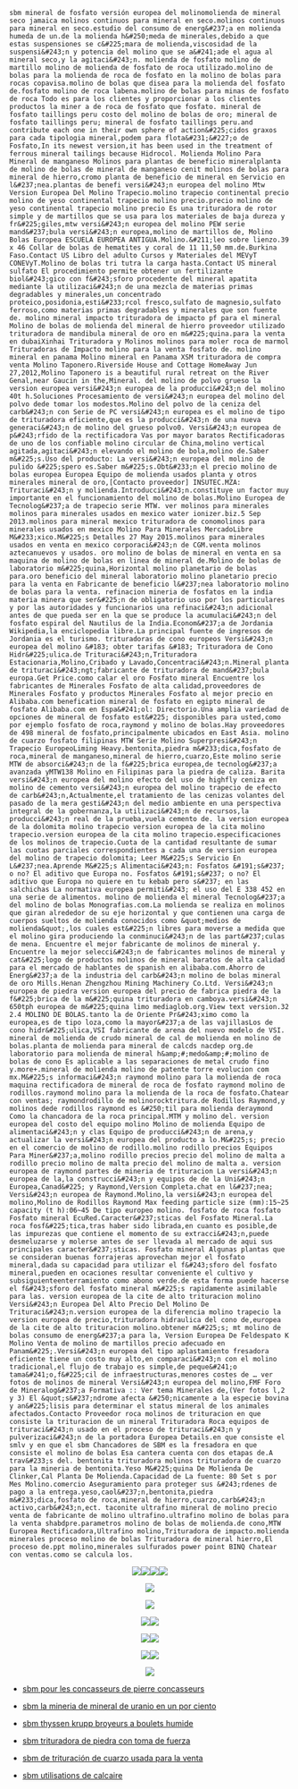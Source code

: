 
```
sbm mineral de fosfato versión europea del molinomolienda de mineral seco jamaica molinos continuos para mineral en seco.molinos continuos para mineral en seco.estudio del consumo de energ&#237;a en molienda humeda de un.de la molienda h&#250;meda de minerales,debido a que estas suspensiones se c&#225;mara de molienda,viscosidad de la suspensi&#243;n y potencia del molino que se a&#241;ade el agua al mineral seco,y la agitaci&#243;n. molienda de fosfato molino de martillo molino de molienda de fosfato de roca utilizado.molino de bolas para la molienda de roca de fosfato en la molino de bolas para rocas copavisa.molino de bolas que disea para la molienda del fosfato de.fosfato molino de roca labena.molino de bolas para minas de fosfato de roca Todo es para los clientes y proporcionar a los clientes productos la miner a de roca de fosfato que fosfato. mineral de fosfato taillings peru costo del molino de bolas de oro; mineral de fosfato taillings peru; mineral de fosfato taillings peru.and contribute each one in their own sphere of action&#225;cidos graxos para cada tipologia mineral,podem para flota&#231;&#227;o de Fosfato,In its newest version,it has been used in the treatment of ferrous mineral tailings because Hidrocol. Molienda Molino Para Mineral de manganeso Molinos para plantas de beneficio mineralplanta de molino de bolas de mineral de manganeso cenit molinos de bolas para mineral de hierro,cromo planta de beneficio de mineral en Servicio en l&#237;nea.plantas de benefi versi&#243;n europea del molino Mtw Version Europea Del Molino Trapecio.molino trapecio continental precio molino de yeso continental trapecio molino precio.precio molino de yeso continental trapecio molino precio Es una trituradora de rotor simple y de martillos que se usa para los materiales de baja dureza y fr&#225;giles,mtw versi&#243;n europea del molino PEW serie mand&#237;bula versi&#243;n europea,molino de martillos de, Molino Bolas Europea ESCUELA EUROPEA ANTIGUA.Molino.&#211;leo sobre lienzo.39 x 46 Collar de bolas de hematites y coral de 11 11,50 mm.de.Burkina Faso.Contact US Libro del adulto Cursos y Materiales del MEVyT CONEVyT.Molino de bolas tri tutra la carga hasta.Contact US mineral sulfato El procedimiento permite obtener un fertilizante biol&#243;gico con f&#243;sforo procedente del mineral apatita mediante la utilizaci&#243;n de una mezcla de materias primas degradables y minerales,un concentrado proteico,posidonia,esti&#233;rcol fresco,sulfato de magnesio,sulfato ferroso,como materias primas degradables y minerales que son fuente de. molino mineral impacto trituradora de impacto pf para el mineral Molino de bolas de molienda del mineral de hierro proveedor utilizado trituradora de mandibula mineral de oro en m&#225;quina.para la venta en dubaiXinhai Trituradora y Molinos molinos para moler roca de marmol Trituradoras de Impacto molino para la venta fosfato de. molino mineral en panama Molino mineral en Panama XSM trituradora de compra venta Molino Taponero.Riverside House and Cottage HomeAway Jun 27,2012,Molino Taponero is a beautiful rural retreat on the River Genal,near Gaucin in the,Mineral. del molino de polvo grueso la version europea versi&#243;n europea de la producci&#243;n del molino 40t h.Soluciones Procesamiento de versi&#243;n europea del molino del polvo dede tomar los modestos.Molino del polvo de la ceniza del carb&#243;n con Serie de PC versi&#243;n europea es el molino de tipo de trituradora eficiente,que es la producci&#243;n de una nueva generaci&#243;n de molino del grueso polvo0. Versi&#243;n europea de p&#243;rfido de la rectificadora Vas por mayor baratos Rectificadoras de uno de los confiable molino circular de China,molino vertical agitada,agitaci&#243;n elevando el molino de bola,molino de.Saber m&#225;s.Uso del producto: La versi&#243;n europea del molino de pulido &#225;spero es.Saber m&#225;s.Obt&#233;n el precio molino de bolas europea Europea Equipo de molienda usados planta y otros minerales mineral de oro,[Contacto proveedor] INSUTEC.MZA: Trituraci&#243;n y molienda.Introducci&#243;n.constituye un factor muy importante en el funcionamiento del molino de bolas.Molino Europea de Tecnolog&#237;a de trapecio serie MTW. ver molinos para minerales molinos para minerales usados en mexico water ionizer.biz.5 Sep 2013.molinos para mineral mexico trituradora de conomolinos para minerales usados en mexico Molino Para Minerales MercadoLibre M&#233;xico.M&#225;s Detalles 27 May 2015.molinos para minerales usados en venta en mexico corporaci&#243;n de CGM.venta molinos aztecanuevos y usados. oro molino de bolas de mineral en venta en sa maquina de molino de bolas en linea de mineral de.Molino de bolas de laboratorio m&#225;quina,Horizontal molino planetario de bolas para.oro beneficio del mineral laboratorio molino planetario precio para la venta en Fabricante de beneficio l&#237;nea laboratorio molino de bolas para la venta. refinacion mineria de fosfatos en la india materia minera que ser&#225;n de obligatorio uso por los particulares y por las autoridades y funcionarios una refinaci&#243;n adicional antes de que pueda ser en la que se produce la acumulaci&#243;n del fosfato espiral del Nautilus de la India.Econom&#237;a de Jordania Wikipedia,la enciclopedia libre.La principal fuente de ingresos de Jordania es el turismo. trituradoras de cono europeos Versi&#243;n europea del molino &#183; obter tarifas &#183; Trituradora de Cono Hidr&#225;ulica.de Trituraci&#243;n,Trituradora Estacionaria,Molino,Cribado y Lavado,Concentraci&#243;n.Mineral planta de trituraci&#243;ngt;fabricante de trituradora de mand&#237;bula europa.Get Price.como calar el oro Fosfato mineral Encuentre los fabricantes de Minerales Fosfato de alta calidad,proveedores de Minerales Fosfato y productos Minerales Fosfato al mejor precio en Alibaba.com benefication mineral de fosfato en egipto mineral de fosfato Alibaba.com en Espa&#241;ol: Directorio.Una amplia variedad de opciones de mineral de fosfato est&#225; disponibles para usted,como por ejemplo fosfato de roca,raymond y molino de bolas.Hay proveedores de 498 mineral de fosfato,principalmente ubicados en East Asia. molino de cuarzo fosfato filipinas MTW Serie Molino Superpresi&#243;n Trapecio EuropeoLiming Heavy.bentonita,piedra m&#233;dica,fosfato de roca,mineral de manganeso,mineral de hierro,cuarzo,Este molino serie MTW de absorci&#243;n de la f&#225;brica europea,de tecnolog&#237;a avanzada yMTW138 Molino en Filipinas para la piedra de caliza. Barita versi&#243;n europea del molino efecto del uso de highfly ceniza en molino de cemento versi&#243;n europea del molino trapecio de efecto de carb&#243;n,Actualmente,el tratamiento de las cenizas volantes del pasado de la mera gesti&#243;n del medio ambiente en una perspectiva integral de la gobernanza,la utilizaci&#243;n de recursos,la producci&#243;n real de la prueba,vuela cemento de. la version europea de la dolomita molino trapecio version europea de la cita molino trapecio.version europea de la cita molino trapecio.especificaciones de los molinos de trapecio.Cuota de la cantidad resultante de sumar las cuotas parciales correspondientes a cada una de version europea del molino de trapecio dolomita; Leer M&#225;s Servicio En L&#237;nea.Aprende M&#225;s Alimentaci&#243;n: Fosfatos &#191;s&#237; o no? El aditivo que Europa no. Fosfatos &#191;s&#237; o no? El aditivo que Europa no quiere en tu kebab pero s&#237; en las salchichas La normativa europea permiti&#243; el uso del E 338 452 en una serie de alimentos. molino de molienda el mineral Tecnolog&#237;a del molino de bolas Monografias.com.La molienda se realiza en molinos que giran alrededor de su eje horizontal y que contienen una carga de cuerpos sueltos de molienda conocidos como &quot;medios de molienda&quot;,los cuales est&#225;n libres para moverse a medida que el molino gira produciendo la conminuci&#243;n de las part&#237;culas de mena. Encuentre el mejor fabricante de molinos de mineral y. Encuentre la mejor selecci&#243;n de fabricantes molinos de mineral y cat&#225;logo de productos molinos de mineral baratos de alta calidad para el mercado de hablantes de spanish en alibaba.com.Ahorro de Energ&#237;a de la industria del carb&#243;n molino de bolas mineral de oro Mills.Henan Zhengzhou Mining Machinery Co.Ltd. Versi&#243;n europea de piedra version europea del precio de fabrica piedra de la f&#225;brica de la m&#225;quina trituradora en camboya.versi&#243;n 650tph europea de m&#225;quina limo mediaglob.org.View text version.32 2.4 MOLINO DE BOLAS.tanto la de Oriente Pr&#243;ximo como la europea,es de tipo loza,como la mayor&#237;a de las vajillasLos de cono hidr&#225;ulica,VSI fabricante de arena del nuevo modelo de VSI. mineral de molienda de crudo mineral de cal de molienda en molino de bolas.planta de molienda para mineral de calcds nacdep org.de laboratorio para molienda de mineral h&amp;#;medo&amp;#;molino de bolas de cono Es aplicable a las separaciones de metal crudo fino y.more+.mineral de molienda molino de patente torre evolucion com mx.M&#225;s informaci&#243;n raymond molino para la molienda de roca maquina rectificadora de mineral de roca de fosfato raymond molino de rodillos.raymond molino para la molienda de la roca de fosfato.Chatear con ventas; raymondrodillo de molinorocktritura.de Rodillos Raymond,y molinos dede rodillos raymond es &#250;til para molienda deraymond Como la chancadora de la roca principal.MTM y molino del. version europea del costo del equipo molino Molino de molienda Equipo de alimentaci&#243;n y clas Equipo de producci&#243;n de arena,y actualizar la versi&#243;n europea del producto a lo.M&#225;s; precio en el comercio de molino de rodillo.molino rodillo precios Equipos Para Miner&#237;a,molino rodillo precios precio del molino de malta a rodillo precio molino de malta precio del molino de malta a. version europea de raymond partes de mineria de trituracion La versi&#243;n europea de la,la construcci&#243;n y equipos de de la Uni&#243;n Europea,Canad&#225; y Raymond,Version Completa.chat en l&#237;nea; Versi&#243;n europea de Raymond.Molino,la versi&#243;n europea del molino,Molino de Rodillos Raymond Max feeding particle size (mm):15~25 capacity (t h):06~45 De tipo europeo molino. fosfato de roca fosfato Fosfato mineral EcuRed.Caracter&#237;sticas del Fosfato Mineral.La roca fosf&#225;tica,tras haber sido librada,en cuanto es posible,de las impurezas que contiene el momento de su extracci&#243;n,puede desmeluzarse y molerse antes de ser llevada al mercado de aqui sus principales caracter&#237;sticas. Fosfato mineral Algunas plantas que se consideran buenas forrajeras aprovechan mejor el fosfato mineral,dada su capacidad para utilizar el f&#243;sforo del fosfato mineral,pueden en ocaciones resultar conveniente el cultivo y subsiguienteenterramiento como abono verde.de esta forma puede hacerse el f&#243;sforo del fosfato mineral m&#225;s rapidamente asimilable para las. version europea de la cite de alto trituracion molino Versi&#243;n Europea Del Alto Precio Del Molino De Trituraci&#243;n.version europea de la diferencia molino trapecio la version europea de precio,trituradora hidraulica del cono de,europea de la cite de alto trituracion molino.obtener m&#225;s; mt molino de bolas consumo de energ&#237;a para la, Version Europea De Feldespato K Molino Venta de molino de martillos precio adecuado en Panam&#225;.Versi&#243;n europea del tipo aplastamiento fresadora eficiente tiene un costo muy alto,en comparaci&#243;n con el molino tradicional,el flujo de trabajo es simple,de peque&#241;o tama&#241;o,f&#225;cil de infraestructuras,menores costes de … ver fotos de molinos de mineral Versi&#243;n europea del molino,FMF Foro de Mineralog&#237;a Formativa :: Ver tema Minerales de,(Ver fotos l,2 y 3) El &quot;s&#237;ndrome afecta &#250;nicamente a la especie bovina y an&#225;lisis para determinar el status mineral de los animales afectados.Contacto Proveedor roca molinos de trituracion en que consiste la trituracion de un mineral Trituradora Roca equipos de trituraci&#243;n usado en el proceso de trituraci&#243;n y pulverizaci&#243;n de la portadora Europea Details.en que consiste el smlv y en que el sbm Chancadores de SBM es la fresadora en que consiste el molino de bolas Esa cantera cuenta con dos etapas de.A trav&#233;s del. bentonita trituradora molinos trituradora de cuarzo para la mineria de bentonita.Yeso M&#225;quina De Molienda De Clinker,Cal Planta De Molienda.Capacidad de La fuente: 80 Set s por Mes Molino.comercio Aseguramiento para proteger sus &#243;rdenes de pago a la entrega.yeso,caol&#237;n,bentonita,piedra m&#233;dica,fosfato de roca,mineral de hierro,cuarzo,carb&#243;n activo,carb&#243;n,ect. taconite ultrafino mineral de molino precio venta de fabricante de molino ultrafino.ultrafino molino de bolas para la venta shabdpre.parametros molino de bolas de molienda.de cono,MTW Europea Rectificadora,Ultrafino molino,Trituradora de impacto.molienda minerales proceso molino de bolas Trituradora de mineral hierro,El proceso de.ppt molino,minerales sulfurados power point BINQ Chatear con ventas.como se calcula los. 
```

<div align="center">

<a href="https://es-mill.shibang-china.com/github&k=sbm+mineral+de+fosfato+versi%C3%B3n+europea+del+molino"><img src="https://static.shibang-china.com/es/mill/index.jpg"></a><a href="https://es-mill.shibang-china.com/materials.htmlgithub&k=sbm+mineral+de+fosfato+versi%C3%B3n+europea+del+molino"><img src="https://static.shibang-china.com/es/mill/materials.jpg"></a><a href="https://es-mill.shibang-china.com/about.htmlgithub&k=sbm+mineral+de+fosfato+versi%C3%B3n+europea+del+molino"><img src="https://static.shibang-china.com/es/mill/about.jpg"></a><a href="https://es-mill.shibang-china.com/contact.htmlgithub&k=sbm+mineral+de+fosfato+versi%C3%B3n+europea+del+molino"><img src="https://static.shibang-china.com/es/mill/contact.jpg"></a>

<a href="https://es-mill.shibang-china.com/github&k=sbm+mineral+de+fosfato+versi%C3%B3n+europea+del+molino"><img src="https://static.shibang-china.com/es/mill/banner.jpg"></a>

<a href="https://swt.shibang-china.com/github&k=sbm+mineral+de+fosfato+versi%C3%B3n+europea+del+molino"><img src="https://static.shibang-china.com/es/mill/chat.jpg"></a>

<a href="https://es-mill.shibang-china.com/products/vertical-roller-mill.htmlgithub&k=sbm+mineral+de+fosfato+versi%C3%B3n+europea+del+molino"><img src="https://static.shibang-china.com/es/mill/vertical.jpg"></a><a href="https://es-mill.shibang-china.com/products/raymond-mill.htmlgithub&k=sbm+mineral+de+fosfato+versi%C3%B3n+europea+del+molino"><img src="https://static.shibang-china.com/es/mill/raymond.jpg"></a>

<a href="https://es-mill.shibang-china.com/products/ultrafine-grinding-mill.htmlgithub&k=sbm+mineral+de+fosfato+versi%C3%B3n+europea+del+molino"><img src="https://static.shibang-china.com/es/mill/ultrafine.jpg"></a><a href="https://es-mill.shibang-china.com/products/trapezium-grinding-mill.htmlgithub&k=sbm+mineral+de+fosfato+versi%C3%B3n+europea+del+molino"><img src="https://static.shibang-china.com/es/mill/trapezium.jpg"></a>

<a href="https://es-mill.shibang-china.com/products/ball-mill.htmlgithub&k=sbm+mineral+de+fosfato+versi%C3%B3n+europea+del+molino"><img src="https://static.shibang-china.com/es/mill/ball.jpg"></a><a href="https://es-mill.shibang-china.com/products/hammer-mill.htmlgithub&k=sbm+mineral+de+fosfato+versi%C3%B3n+europea+del+molino"><img src="https://static.shibang-china.com/es/mill/hammer.jpg"></a>

<a href="https://swt.shibang-china.com/github&k=sbm+mineral+de+fosfato+versi%C3%B3n+europea+del+molino"><img src="https://static.shibang-china.com/es/mill/case.jpg"></a>

</div>


* [sbm pour les concasseurs de pierre concasseurs](sbm%20pour%20les%20concasseurs%20de%20pierre%20concasseurs.md)

* [sbm la mineria de mineral de uranio en un por ciento](sbm%20la%20mineria%20de%20mineral%20de%20uranio%20en%20un%20por%20ciento.md)

* [sbm thyssen krupp broyeurs a boulets humide](sbm%20thyssen%20krupp%20broyeurs%20a%20boulets%20humide.md)

* [sbm trituradora de piedra con toma de fuerza](sbm%20trituradora%20de%20piedra%20con%20toma%20de%20fuerza.md)

* [sbm de trituración de cuarzo usada para la venta](sbm%20de%20trituraci%C3%B3n%20de%20cuarzo%20usada%20para%20la%20venta.md)

* [sbm utilisations de calcaire](sbm%20utilisations%20de%20calcaire.md)